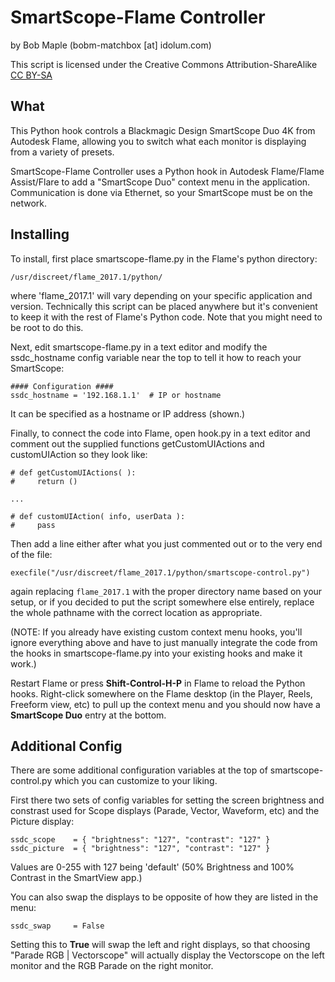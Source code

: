 # SmartScope-Flame Controller
by Bob Maple (bobm-matchbox [at] idolum.com)

This script is licensed under the Creative Commons Attribution-ShareAlike [CC BY-SA](https://creativecommons.org/licenses/by-sa/4.0/)


## What

This Python hook controls a Blackmagic Design SmartScope Duo 4K from Autodesk Flame,
allowing you to switch what each monitor is displaying from a variety of presets.

SmartScope-Flame Controller uses a Python hook in Autodesk Flame/Flame Assist/Flare
to add a "SmartScope Duo" context menu in the application.  Communication is done
via Ethernet, so your SmartScope must be on the network.


## Installing

To install, first place smartscope-flame.py in the Flame's python directory:

  `/usr/discreet/flame_2017.1/python/`

where 'flame_2017.1' will vary depending on your specific application and version.
Technically this script can be placed anywhere but it's convenient to keep it with
the rest of Flame's Python code. Note that you might need to be root to do this.

Next, edit smartscope-flame.py in a text editor and modify the ssdc_hostname config
variable near the top to tell it how to reach your SmartScope:

```
#### Configuration ####
ssdc_hostname = '192.168.1.1'  # IP or hostname
```
It can be specified as a hostname or IP address (shown.)

Finally, to connect the code into Flame, open hook.py in a text editor and comment
out the supplied functions getCustomUIActions and customUIAction so they look like:

```
# def getCustomUIActions( ):
#     return ()

...

# def customUIAction( info, userData ):
#     pass
```

Then add a line either after what you just commented out or to the very end of
the file:

  `execfile("/usr/discreet/flame_2017.1/python/smartscope-control.py")`

again replacing `flame_2017.1` with the proper directory name based on your setup,
or if you decided to put the script somewhere else entirely, replace the whole
pathname with the correct location as appropriate.

(NOTE: If you already have existing custom context menu hooks, you'll ignore
everything above and have to just manually integrate the code from the hooks in
smartscope-flame.py into your existing hooks and make it work.)

Restart Flame or press **Shift-Control-H-P** in Flame to reload the Python hooks.
Right-click somewhere on the Flame desktop (in the Player, Reels, Freeform view,
etc) to pull up the context menu and you should now have a **SmartScope Duo** entry
at the bottom.


## Additional Config

There are some additional configuration variables at the top of smartscope-control.py
which you can customize to your liking.

First there two sets of config variables for setting the screen brightness and
constrast used for Scope displays (Parade, Vector, Waveform, etc) and the Picture
display:

```
ssdc_scope    = { "brightness": "127", "contrast": "127" }
ssdc_picture  = { "brightness": "127", "contrast": "127" }
```
Values are 0-255 with 127 being 'default' (50% Brightness and 100% Contrast in
the SmartView app.)

You can also swap the displays to be opposite of how they are listed in the menu:

```
ssdc_swap     = False
```

Setting this to **True** will swap the left and right displays, so that choosing
"Parade RGB | Vectorscope" will actually display the Vectorscope on the left monitor
and the RGB Parade on the right monitor.
